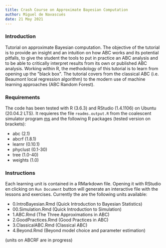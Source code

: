 ```yaml
---
title: Crash Course on Approximate Bayesian Computation
author: Miguel de Navascués
date: 21 May 2021
---
```


### Introduction

Tutorial on approximate Bayesian computation. The objective of the tutorial is to provide an insight and an intuition on how ABC works and its potential pitfalls, to give the student the tools to put in practice an ABC analysis and to be able to critically interpret results from its own or published ABC analysis. Working within R, the methodology of this tutorial is to learn from opening up the "black box". The tutorial covers from the classical ABC (i.e. Beaumont local regression algorithm) to the modern use of machine learning approaches (ABC Random Forest).

### Requirements

The code has been tested with R (3.6.3) and RStudio (1.4.1106) on Ubuntu (20.04.2 LTS). It requieres the file `readms.output.R` from the coalescent simulator program [ms](http://home.uchicago.edu/~rhudson1/source/mksamples.html) and the following R packages (tested version on brackets):

* abc (2.1)
* abcrf (1.8.1)
* learnr (0.10.1)
* phyclust (0.1-30)
* tree (1.0-40)
* weights (1.0)

### Instructions

Each learning unit is contained in a RMarkdown file. Opening it with RStudio en clicking on `Run Document` button will generate an interactive file with the lessons and exercises. Currently the are the following units available:

* 0.IntroBayesian.Rmd (Quick Introduction to Bayesian Statistics)
* 00.Simulation.Rmd (Quick Introduction to Simulation)
* 1.ABC.Rmd (The Three Approximations in ABC)
* 2.GoodPractices.Rmd (Good Practices in ABC)
* 3.ClassicalABC.Rmd (Classical ABC)
* 4.Beyond.Rmd (Beyond model choice and parameter estimation)

(units on ABCRF are in progress)


